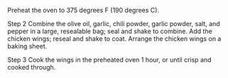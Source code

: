 Preheat the oven to 375 degrees F (190 degrees C).

Step 2
Combine the olive oil, garlic, chili powder, garlic powder, salt, and pepper in a large, resealable bag; seal and shake to combine. Add the chicken wings; reseal and shake to coat. Arrange the chicken wings on a baking sheet.

Step 3
Cook the wings in the preheated oven 1 hour, or until crisp and cooked through.